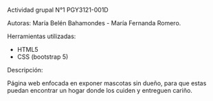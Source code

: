 Actividad grupal N°1 PGY3121-001D 

Autoras: María Belén Bahamondes - María Fernanda Romero.

Herramientas utilizadas:
- HTML5
- CSS (bootstrap 5)

Descripción:

Página web enfocada en exponer mascotas sin dueño, para que estas puedan encontrar un hogar donde los cuiden y entreguen cariño.
